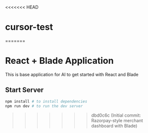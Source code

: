 <<<<<<< HEAD
# cursor-test
=======
# React + Blade Application

This is base application for AI to get started with React and Blade

## Start Server

```sh
npm install # to install dependencies
npm run dev # to run the dev server
```
>>>>>>> dbd0c6c (Initial commit: Razorpay-style merchant dashboard with Blade)
